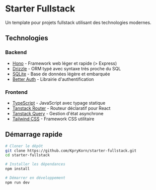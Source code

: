 # Starter Fullstack

Un template pour projets fullstack utilisant des technologies modernes.

## Technologies

### Backend

- [Hono](https://hono.dev) - Framework web léger et rapide (> Express)
- [Drizzle](https://orm.drizzle.team) - ORM typé avec syntaxe très proche du SQL
- [SQLite](https://www.sqlite.org) - Base de données légère et embarquée
- [Better Auth](https://www.better-auth.com/docs) - Librairie d'authentification

### Frontend

- [TypeScript](https://www.typescriptlang.org) - JavaScript avec typage statique
- [Tanstack Router](https://tanstack.com/router) - Routeur déclaratif pour React
- [Tanstack Query](https://tanstack.com/query) - Gestion d'état asynchrone
- [Tailwind CSS](https://tailwindcss.com) - Framework CSS utilitaire

## Démarrage rapide

```bash
# Cloner le dépôt
git clone https://github.com/KpryKorn/starter-fullstack.git
cd starter-fullstack

# Installer les dépendances
npm install

# Démarrer en développement
npm run dev
```
